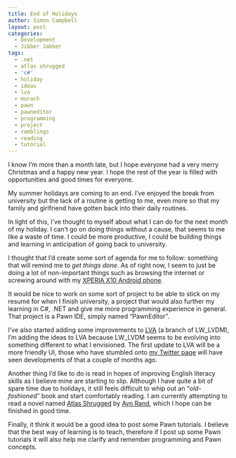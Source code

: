 ```yaml
---
title: End of Holidays
author: Simon Campbell
layout: post
categories:
  - Development
  - Jibber Jabber
tags:
  - .net
  - atlas shrugged
  - 'c#'
  - holiday
  - ideas
  - lva
  - murach
  - pawn
  - pawneditor
  - programming
  - project
  - ramblings
  - reading
  - tutorial
---
```

I know I’m more than a month late, but I hope everyone had a very merry Christmas and a happy new year. I hope the rest of the year is filled with opportunities and good times for everyone.

My summer holidays are coming to an end. I’ve enjoyed the break from university but the lack of a routine is getting to me, even more so that my family and girlfriend have gotten back into their daily routines.

In light of this, I’ve thought to myself about what I can do for the next month of my holiday. I can’t go on doing things without a cause, that seems to me like a waste of time. I could be more productive, I could be building things and learning in anticipation of going back to university.

I thought that I’d create some sort of agenda for me to follow: something that will remind me to *get things done*. As of right now, I seem to just be doing a lot of non-important things such as browsing the internet or screwing around with my [XPERIA X10 Android phone][1].

It would be nice to work on some sort of project to be able to stick on my resumé for when I finish university, a project that would also further my learning in C#, .NET and give me more programming experience in general. That project is a Pawn IDE, simply named “PawnEditor”.

I’ve also started adding some improvements to [LVA][2] (a branch of LW\_LVDM), I’m adding the ideas to LVA because LW\_LVDM seems to be evolving into something different to what I envisioned. The first update to LVA will be a more friendly UI, those who have stumbled onto [my Twitter page][3] will have seen developments of that a couple of months ago.

Another thing I’d like to do is read in hopes of improving English literacy skills as I believe mine are starting to slip. Although I have quite a bit of spare time due to holidays, it still feels difficult to whip out an “*old-fashione*d” book and start comfortably reading. I am currently attempting to read a novel named [Atlas Shrugged][4] by [Ayn Rand][5], which I hope can be finished in good time.

Finally, it think it would be a good idea to post some Pawn tutorials. I believe that the best way of learning is to teach, therefore if I post up some Pawn tutorials it will also help me clarify and remember programming and Pawn concepts.

 [1]: http://www.sonyericsson.com/cws/products/2.371/xperiax10
 [2]: http://dev.seachimp.com/projects/lva2 "LVA"
 [3]: http://twitter.com/simon2k6 "my Twitter page"
 [4]: http://en.wikipedia.org/wiki/Atlas_Shrugged
 [5]: http://en.wikipedia.org/wiki/Ayn_Rand